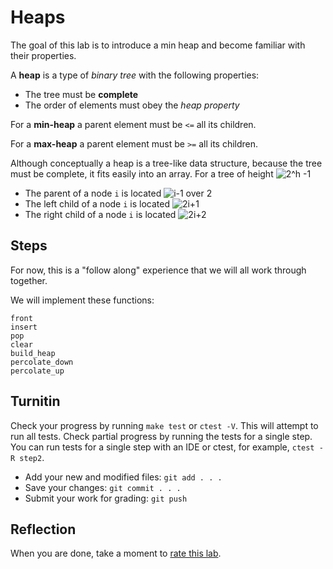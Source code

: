 # Heaps
The goal of this lab is to introduce a min heap
and become familiar with their properties.

A **heap** is a type of *binary tree* with the following properties:

- The tree must be **complete**
- The order of elements must obey the *heap property*

For a **min-heap** a parent element must be `<=` all its children.

For a **max-heap** a parent element must be `>=` all its children.

Although conceptually a heap is a tree-like data structure,
because the tree must be complete, it fits easily into an array.
For a tree of height
![2^h -1 ](https://latex.codecogs.com/svg.image?2%5E%7Bh%7D-1)

- The parent of a node `i` is located ![i-1 over 2](https://latex.codecogs.com/svg.image?%5Cfrac%20%7Bi-1%7D%7B2%7D)
- The left child of a node `i` is located ![2i+1](https://latex.codecogs.com/svg.image?2i&plus;1)
- The right child of a node `i` is located ![2i+2](https://latex.codecogs.com/svg.image?2i&plus;2)

## Steps
For now, this is a "follow along" experience that we will all work
through together.

We will implement these functions:

```
front
insert
pop
clear
build_heap
percolate_down
percolate_up
```

## Turnitin
Check your progress by running `make test` or `ctest -V`.
This will attempt to run all tests.
Check partial progress by running the tests for a single step.
You can run tests for a single step with an IDE or ctest,
for example, `ctest -R step2`.

- Add your new and modified files: `git add . . . `
- Save your changes: `git commit . . . `
- Submit your work for grading: `git push`

## Reflection
When you are done, take a moment to 
[rate this lab](https://forms.gle/6MpBQCEFvBoKa9sr9).

